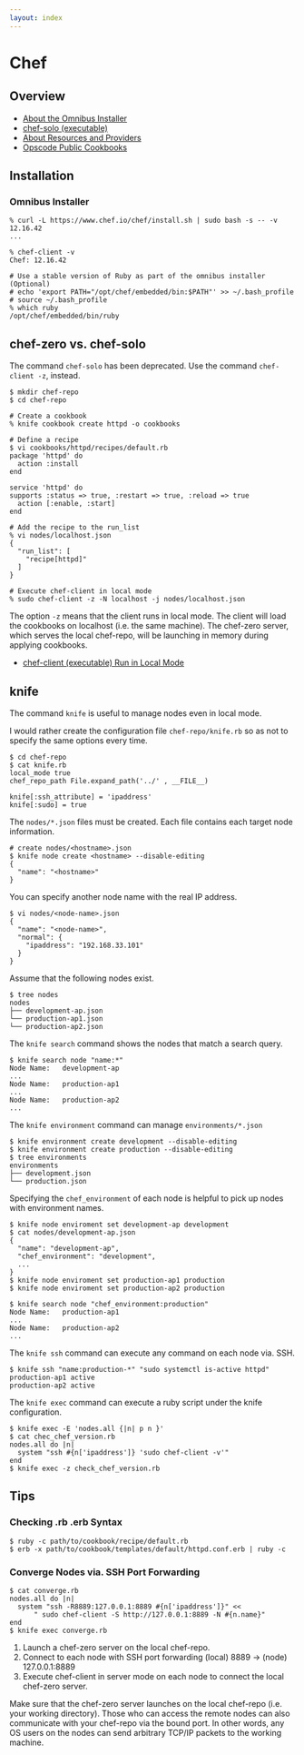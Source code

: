 ```yaml
---
layout: index
---
```

# Chef

## Overview

* [About the Omnibus Installer](https://docs.chef.io/install_omnibus.html)
* [chef-solo (executable)](http://docs.chef.io/client/ctl_chef_solo.html)
* [About Resources and Providers](https://docs.chef.io/resource.html)
* [Opscode Public Cookbooks](https://github.com/opscode-cookbooks)

## Installation

### Omnibus Installer

    % curl -L https://www.chef.io/chef/install.sh | sudo bash -s -- -v 12.16.42
    ...

    % chef-client -v
    Chef: 12.16.42

    # Use a stable version of Ruby as part of the omnibus installer (Optional)
    # echo 'export PATH="/opt/chef/embedded/bin:$PATH"' >> ~/.bash_profile
    # source ~/.bash_profile
    % which ruby
    /opt/chef/embedded/bin/ruby

## chef-zero vs. chef-solo

The command `chef-solo` has been deprecated. Use the command `chef-client -z`, instead.

    $ mkdir chef-repo
    $ cd chef-repo

    # Create a cookbook
    % knife cookbook create httpd -o cookbooks

    # Define a recipe
    $ vi cookbooks/httpd/recipes/default.rb
    package 'httpd' do
      action :install
    end

    service 'httpd' do
    supports :status => true, :restart => true, :reload => true
      action [:enable, :start]
    end

    # Add the recipe to the run_list
    % vi nodes/localhost.json
    {
      "run_list": [
        "recipe[httpd]"
      ]
    }

    # Execute chef-client in local mode
    % sudo chef-client -z -N localhost -j nodes/localhost.json

The option `-z` means that the client runs in local mode. The client will load the cookbooks on localhost (i.e. the same machine). The chef-zero server, which serves the local chef-repo, will be launching in memory during applying cookbooks.

* [chef-client (executable) Run in Local Mode](https://docs.chef.io/ctl_chef_client.html#run-in-local-mode)

## knife

The command `knife` is useful to manage nodes even in local mode.

I would rather create the configuration file `chef-repo/knife.rb` so as not to specify the same options every time.

    $ cd chef-repo
    $ cat knife.rb
    local_mode true
    chef_repo_path File.expand_path('../' , __FILE__)

    knife[:ssh_attribute] = 'ipaddress'
    knife[:sudo] = true

The `nodes/*.json` files must be created. Each file contains each target node information.

    # create nodes/<hostname>.json
    $ knife node create <hostname> --disable-editing
    {
      "name": "<hostname>"
    }

You can specify another node name with the real IP address.

    $ vi nodes/<node-name>.json
    {
      "name": "<node-name>",
      "normal": {
        "ipaddress": "192.168.33.101"
      }
    }

Assume that the following nodes exist.

    $ tree nodes
    nodes
    ├── development-ap.json
    └── production-ap1.json
    └── production-ap2.json

The `knife search` command shows the nodes that match a search query.

    $ knife search node "name:*"
    Node Name:   development-ap
    ...
    Node Name:   production-ap1
    ...
    Node Name:   production-ap2
    ...

The `knife environment` command can manage `environments/*.json`

    $ knife environment create development --disable-editing
    $ knife environment create production --disable-editing
    $ tree environments
    environments
    ├── development.json
    └── production.json

Specifying the `chef_environment` of each node is helpful to pick up nodes with environment names.

    $ knife node enviroment set development-ap development
    $ cat nodes/development-ap.json
    {
      "name": "development-ap",
      "chef_environment": "development",
      ...
    }
    $ knife node enviroment set production-ap1 production
    $ knife node enviroment set production-ap2 production

    $ knife search node "chef_environment:production"
    Node Name:   production-ap1
    ...
    Node Name:   production-ap2
    ...

The `knife ssh` command can execute any command on each node via. SSH.

    $ knife ssh "name:production-*" "sudo systemctl is-active httpd"
    production-ap1 active
    production-ap2 active

The `knife exec` command can execute a ruby script under the knife configuration.

    $ knife exec -E 'nodes.all {|n| p n }'
    $ cat chec_chef_version.rb
    nodes.all do |n|
      system "ssh #{n['ipaddress']} 'sudo chef-client -v'"
    end
    $ knife exec -z check_chef_version.rb

## Tips

### Checking .rb .erb Syntax

    $ ruby -c path/to/cookbook/recipe/default.rb
    $ erb -x path/to/cookbook/templates/default/httpd.conf.erb | ruby -c

### Converge Nodes via. SSH Port Forwarding

    $ cat converge.rb
    nodes.all do |n|
      system "ssh -R8889:127.0.0.1:8889 #{n['ipaddress']}" <<
          " sudo chef-client -S http://127.0.0.1:8889 -N #{n.name}"
    end
    $ knife exec converge.rb

1. Launch a chef-zero server on the local chef-repo.
2. Connect to each node with SSH port forwarding (local) 8889 -> (node) 127.0.0.1:8889
3. Execute chef-client in server mode on each node to connect the local chef-zero server.

Make sure that the chef-zero server launches on the local chef-repo (i.e. your working directory). Those who can access the remote nodes can also communicate with your chef-repo via the bound port. In other words, any OS users on the nodes can send arbitrary TCP/IP packets to the working machine.
